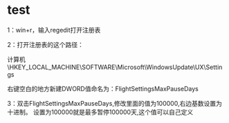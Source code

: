 # test

1：win+r，输入regedit打开注册表

2：打开注册表的这个路径：

计算机\HKEY_LOCAL_MACHINE\SOFTWARE\Microsoft\WindowsUpdate\UX\Settings

右键空白的地方新建DWORD值命名为：FlightSettingsMaxPauseDays

3：双击FlightSettingsMaxPauseDays,修改里面的值为100000,右边基数设置为十进制。
设置为100000就是最多暂停100000天,这个值可以自己定义
